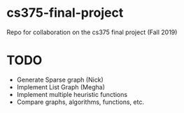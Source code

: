 # cs375-final-project
Repo for collaboration on the cs375 final project (Fall 2019)

# TODO
- Generate Sparse graph (Nick)
- Implement List Graph (Megha)
- Implement multiple heuristic functions
- Compare graphs, algorithms, functions, etc.
